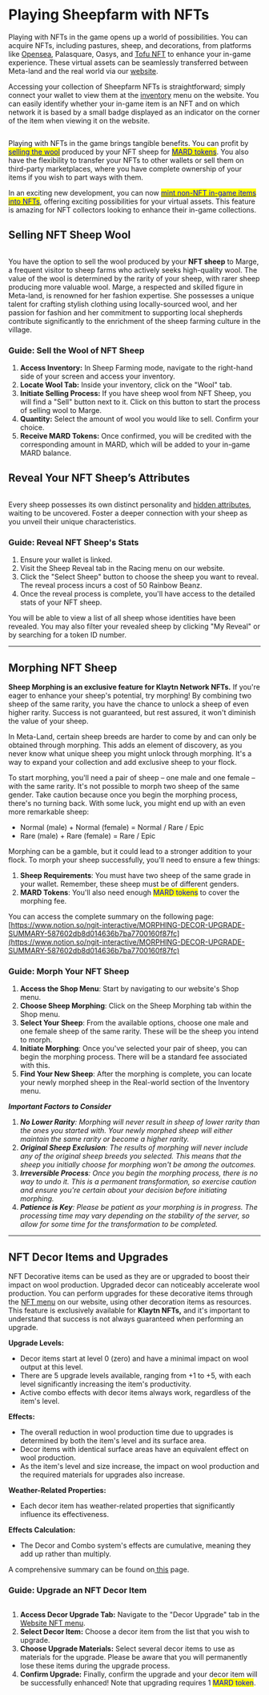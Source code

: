 # Playing Sheepfarm with NFTs

Playing with NFTs in the game opens up a world of possibilities. You can acquire NFTs, including pastures, sheep, and decorations, from platforms like [Opensea](https://opensea.io/collection/sheepfarm), Palasquare, Oasys, and [Tofu NFT](https://tofunft.com/collection/sheepfarm-in-meta-land/items) to enhance your in-game experience. These virtual assets can be seamlessly transferred between Meta-land and the real world via our [website](https://sheepfarm.io/).



Accessing your collection of Sheepfarm NFTs is straightforward; simply connect your wallet to view them at the [inventory](https://sheepfarm.io/inventory) menu on the website. You can easily identify whether your in-game item is an NFT and on which network it is based by a small badge displayed as an indicator on the corner of the item when viewing it on the website.

<figure><img src="../.gitbook/assets/2024-01-22 16 19 58 (2).png" alt=""><figcaption></figcaption></figure>

Playing with NFTs in the game brings tangible benefits. You can profit by [<mark style="color:blue;">selling the wool</mark>](playing-sheepfarm-with-nfts.md#selling-nft-sheep-wool) produced by your NFT sheep for [<mark style="color:blue;">MARD tokens</mark>](../gameplay/currency.md). You also have the flexibility to transfer your NFTs to other wallets or sell them on third-party marketplaces, where you have complete ownership of your items if you wish to part ways with them.



In an exciting new development, you can now [<mark style="color:blue;">mint non-NFT in-game items into NFTs</mark>](playing-sheepfarm-with-nfts/minting-nfts.md), offering exciting possibilities for your virtual assets. This feature is amazing for NFT collectors looking to enhance their in-game collections.



##

## Selling NFT Sheep Wool

<figure><img src="../.gitbook/assets/2024-01-22 15 57 56.png" alt=""><figcaption></figcaption></figure>

You have the option to sell the wool produced by your **NFT sheep** to Marge, a frequent visitor to sheep farms who actively seeks high-quality wool. The value of the wool is determined by the rarity of your sheep, with rarer sheep producing more valuable wool. Marge, a respected and skilled figure in Meta-land, is renowned for her fashion expertise. She possesses a unique talent for crafting stylish clothing using locally-sourced wool, and her passion for fashion and her commitment to supporting local shepherds contribute significantly to the enrichment of the sheep farming culture in the village.



### **Guide: Sell the Wool of NFT Sheep**

1. **Access Inventory:** In Sheep Farming mode, navigate to the right-hand side of your screen and access your inventory.
2. **Locate Wool Tab:** Inside your inventory, click on the "Wool" tab.
3. **Initiate Selling Process:** If you have sheep wool from NFT Sheep, you will find a "Sell" button next to it. Click on this button to start the process of selling wool to Marge.
4. **Quantity:** Select the amount of wool you would like to sell. Confirm your choice.
5. **Receive MARD Tokens:** Once confirmed, you will be credited with the corresponding amount in MARD, which will be added to your in-game MARD balance.



## **Reveal Your NFT Sheep’s Attributes**

<figure><img src="../.gitbook/assets/Untitled.png" alt=""><figcaption></figcaption></figure>

Every sheep possesses its own distinct personality and [hidden attributes](../gameplay/sheep/attributes-and-training.md), waiting to be uncovered. Foster a deeper connection with your sheep as you unveil their unique characteristics.



### Guide: Reveal NFT Sheep's Stats

1. Ensure your wallet is linked.
2. Visit the Sheep Reveal tab in the Racing menu on our website.
3. Click the "Select Sheep" button to choose the sheep you want to reveal. The reveal process incurs a cost of 50 Rainbow Beanz.
4. Once the reveal process is complete, you'll have access to the detailed stats of your NFT sheep.

You will be able to view a list of all sheep whose identities have been revealed. You may also filter your revealed sheep by clicking "My Reveal" or by searching for a token ID number.



***

## Morphing NFT Sheep

**Sheep Morphing is an exclusive feature for Klaytn Network NFTs.** If you're eager to enhance your sheep's potential, try morphing! By combining two sheep of the same rarity, you have the chance to unlock a sheep of even higher rarity. Success is not guaranteed, but rest assured, it won't diminish the value of your sheep.



In Meta-Land, certain sheep breeds are harder to come by and can only be obtained through morphing. This adds an element of discovery, as you never know what unique sheep you might unlock through morphing. It's a way to expand your collection and add exclusive sheep to your flock.



To start morphing, you'll need a pair of sheep – one male and one female – with the same rarity. It's not possible to morph two sheep of the same gender. Take caution because once you begin the morphing process, there's no turning back. With some luck, you might end up with an even more remarkable sheep:

* Normal (male) + Normal (female) = Normal / Rare / Epic
* Rare (male) + Rare (female) = Rare / Epic



Morphing can be a gamble, but it could lead to a stronger addition to your flock. To morph your sheep successfully, you'll need to ensure a few things:

1. **Sheep Requirements**: You must have two sheep of the same grade in your wallet. Remember, these sheep must be of different genders.
2. **MARD Tokens**: You'll also need enough <mark style="color:blue;">MARD tokens</mark> to cover the morphing fee.



You can access the complete summary on the following page:[https://www.notion.so/ngit-interactive/MORPHING-DECOR-UPGRADE-SUMMARY-587602db8d014636b7ba7700160f87fc](https://www.notion.so/ngit-interactive/MORPHING-DECOR-UPGRADE-SUMMARY-587602db8d014636b7ba7700160f87fc)



### **Guide: Morph Your NFT Sheep**

1. **Access the Shop Menu**: Start by navigating to our website's Shop menu.
2. **Choose Sheep Morphing**: Click on the Sheep Morphing tab within the Shop menu.
3. **Select Your Sheep**: From the available options, choose one male and one female sheep of the same rarity. These will be the sheep you intend to morph.
4. **Initiate Morphing**: Once you've selected your pair of sheep, you can begin the morphing process. There will be a standard fee associated with this.
5. **Find Your New Sheep**: After the morphing is complete, you can locate your newly morphed sheep in the Real-world section of the Inventory menu.



_**Important Factors to Consider**_

1. _**No Lower Rarity**: Morphing will never result in sheep of lower rarity than the ones you started with. Your newly morphed sheep will either maintain the same rarity or become a higher rarity._
2. _**Original Sheep Exclusion**: The results of morphing will never include any of the original sheep breeds you selected. This means that the sheep you initially choose for morphing won't be among the outcomes._
3. _**Irreversible Process**: Once you begin the morphing process, there is no way to undo it. This is a permanent transformation, so exercise caution and ensure you're certain about your decision before initiating morphing._
4. _**Patience is Key**: Please be patient as your morphing is in progress. The processing time may vary depending on the stability of the server, so allow for some time for the transformation to be completed._



***

## **NFT Decor Items and Upgrades**

NFT Decorative items can be used as they are or upgraded to boost their impact on wool production. Upgraded decor can noticeably accelerate wool production. You can perform upgrades for these decorative items through the [NFT menu](https://sheepfarm.io/upgrades) on our website, using other decoration items as resources. This feature is exclusively available for **Klaytn NFTs,** and it's important to understand that success is not always guaranteed when performing an upgrade.



**Upgrade Levels:**

* Decor items start at level 0 (zero) and have a minimal impact on wool output at this level.
* There are 5 upgrade levels available, ranging from +1 to +5, with each level significantly increasing the item's productivity.
* Active combo effects with decor items always work, regardless of the item's level.

**Effects:**

* The overall reduction in wool production time due to upgrades is determined by both the item's level and its surface area.
* Decor items with identical surface areas have an equivalent effect on wool production.
* As the item's level and size increase, the impact on wool production and the required materials for upgrades also increase.

**Weather-Related Properties:**

* Each decor item has weather-related properties that significantly influence its effectiveness.

**Effects Calculation:**

* The Decor and Combo system's effects are cumulative, meaning they add up rather than multiply.



A comprehensive summary can be found on[ this](https://www.notion.so/ngit-interactive/MORPHING-DECOR-UPGRADE-SUMMARY-587602db8d014636b7ba7700160f87fc) page.



### **Guide: Upgrade an NFT Decor Item**

<figure><img src="../.gitbook/assets/Untitled (1).png" alt=""><figcaption></figcaption></figure>

1. **Access Decor Upgrade Tab:** Navigate to the "Decor Upgrade" tab in the [Website NFT menu](https://sheepfarm.io/upgrades).
2. **Select Decor Item:** Choose a decor item from the list that you wish to upgrade.
3. **Choose Upgrade Materials:** Select several decor items to use as materials for the upgrade. Please be aware that you will permanently lose these items during the upgrade process.
4. **Confirm Upgrade:** Finally, confirm the upgrade and your decor item will be successfully enhanced! Note that upgrading requires 1 <mark style="color:blue;">MARD token</mark>.

